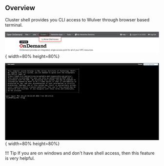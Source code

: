## Overview

Cluster shell provides you CLI access to Wulver through browser based terminal. 


![wulver-shell-access-1.png](../assets/ondemand_new/cluster_shell/wulver-shell-access-1.png){ width=80% height=80%}


![wulver-shell-access-2.png](../assets/ondemand_new/cluster_shell/wulver-shell-access-2.png){ width=80% height=80%}



!!! Tip
    If you are on windows and don't have shell access, then this feature is very helpful.
